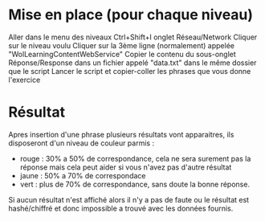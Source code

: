 # Mise en place (pour chaque niveau)

Aller dans le menu des niveaux
Ctrl+Shift+I onglet Réseau/Network
Cliquer sur le niveau voulu
Cliquer sur la 3ème ligne (normalement) appelée "WolLearningContentWebService"
Copier le contenu du sous-onglet Réponse/Response dans un fichier appelé "data.txt" dans le même dossier que le script
Lancer le script et copier-coller les phrases que vous donne l'exercice

# Résultat

Apres insertion d'une phrase plusieurs résultats vont apparaitres,
ils disposeront d'un niveau de couleur parmis :
- rouge : 30% a 50% de correspondance, cela ne sera surement pas la réponse mais cela peut aider si vous n'avez pas d'autre résultat
- jaune : 50% a 70% de correspondace
- vert : plus de 70% de correspondance, sans doute la bonne réponse.

Si aucun résultat n'est affiché alors il n'y a pas de faute ou le résultat est hashé/chiffré et donc impossible a trouvé avec les données fournis.